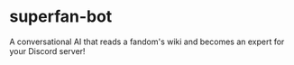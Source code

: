 # superfan-bot
A conversational AI that reads a fandom's wiki and becomes an expert for your Discord server!
